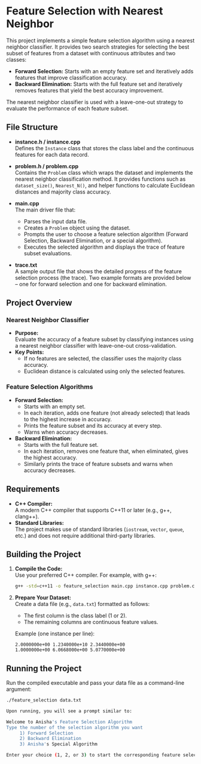 # Feature Selection with Nearest Neighbor

This project implements a simple feature selection algorithm using a nearest neighbor classifier. It provides two search strategies for selecting the best subset of features from a dataset with continuous attributes and two classes:

- **Forward Selection:** Starts with an empty feature set and iteratively adds features that improve classification accuracy.
- **Backward Elimination:** Starts with the full feature set and iteratively removes features that yield the best accuracy improvement.

The nearest neighbor classifier is used with a leave-one-out strategy to evaluate the performance of each feature subset.


## File Structure

- **instance.h / instance.cpp**  
  Defines the `Instance` class that stores the class label and the continuous features for each data record.

- **problem.h / problem.cpp**  
  Contains the `Problem` class which wraps the dataset and implements the nearest neighbor classification method. It provides functions such as `dataset_size()`, `Nearest_N()`, and helper functions to calculate Euclidean distances and majority class accuracy.

- **main.cpp**  
  The main driver file that:
  - Parses the input data file.
  - Creates a `Problem` object using the dataset.
  - Prompts the user to choose a feature selection algorithm (Forward Selection, Backward Elimination, or a special algorithm).
  - Executes the selected algorithm and displays the trace of feature subset evaluations.

- **trace.txt**  
  A sample output file that shows the detailed progress of the feature selection process (the trace). Two example formats are provided below – one for forward selection and one for backward elimination.


## Project Overview

### Nearest Neighbor Classifier
- **Purpose:**  
  Evaluate the accuracy of a feature subset by classifying instances using a nearest neighbor classifier with leave-one-out cross-validation.
- **Key Points:**  
  - If no features are selected, the classifier uses the majority class accuracy.
  - Euclidean distance is calculated using only the selected features.

### Feature Selection Algorithms
- **Forward Selection:**  
  - Starts with an empty set.
  - In each iteration, adds one feature (not already selected) that leads to the highest increase in accuracy.
  - Prints the feature subset and its accuracy at every step.
  - Warns when accuracy decreases.
- **Backward Elimination:**  
  - Starts with the full feature set.
  - In each iteration, removes one feature that, when eliminated, gives the highest accuracy.
  - Similarly prints the trace of feature subsets and warns when accuracy decreases.


## Requirements

- **C++ Compiler:**  
  A modern C++ compiler that supports C++11 or later (e.g., g++, clang++).
- **Standard Libraries:**  
  The project makes use of standard libraries (`iostream`, `vector`, `queue`, etc.) and does not require additional third-party libraries.


## Building the Project

1. **Compile the Code:**  
   Use your preferred C++ compiler. For example, with g++:
   ```bash
   g++ -std=c++11 -o feature_selection main.cpp instance.cpp problem.cpp
   ```
2. **Prepare Your Dataset:**  
   Create a data file (e.g., `data.txt`) formatted as follows:  
   - The first column is the class label (1 or 2).  
   - The remaining columns are continuous feature values.
   
   Example (one instance per line):
   ```
   2.0000000e+00 1.2340000e+10 2.3440000e+00
   1.0000000e+00 6.0668000e+00 5.0770000e+00
   ```


## Running the Project

Run the compiled executable and pass your data file as a command-line argument:
```bash
./feature_selection data.txt

Upon running, you will see a prompt similar to:

Welcome to Anisha's Feature Selection Algorithm
Type the number of the selection algorithm you want
     1) Forward Selection
     2) Backward Elimination
     3) Anisha's Special Algorithm

Enter your choice (1, 2, or 3) to start the corresponding feature selection process.
